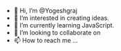- 👋 Hi, I’m @Yogeshgraj
- 👀 I’m interested in creating ideas. 
- 🌱 I’m currently learning JavaScript. 
- 💞️ I’m looking to collaborate on 
- 📫 How to reach me ...

<!---
Yogeshgraj/Yogeshgraj is a ✨ special ✨ repository because its `README.md` (this file) appears on your GitHub profile.
You can click the Preview link to take a look at your changes.
--->
